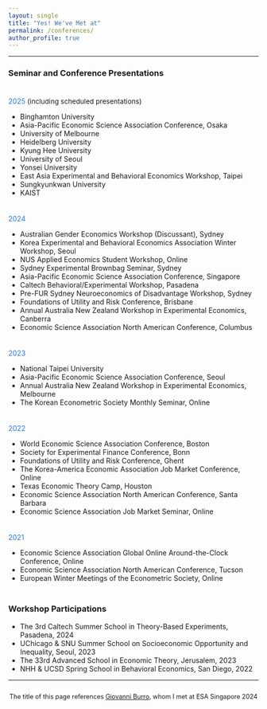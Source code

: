 ```yaml
---
layout: single
title: "Yes! We've Met at"
permalink: /conferences/
author_profile: true
---
```


---
<!-- 
### Seminar and Conference Presentations

<span style="color:#2a7ae2">2025*</span> Binghamton University; Asia-Pacific Economic Science Association Conference, Osaka; University of Melbourne; Heidelberg University; Kyung Hee University; University of Seoul; Yonsei University; East Asia Experimental and Behavioral Economics Workshop, Taipei; Sungkyunkwan University; KAIST <br>
<span style="font-size: 0.85rem;">*including scheduled presentations</span>

<span style="color:#2a7ae2">2024</span> Australian Gender Economics Workshop (Discussant), Sydney; Korea Experimental and Behavioral Economics Association Winter Workshop, Seoul; NUS Applied Economics Student Workshop, Online; Sydney Experimental Brownbag Seminar, Sydney; Asia-Pacific Economic Science Association Conference, Singapore; Caltech Behavioral/Experimental Workshop, Pasadena; Pre-FUR Sydney Neuroeconomics of Disadvantage Workshop, Sydney; Foundations of Utility and Risk Conference, Brisbane; Annual Australia New Zealand Workshop in Experimental Economics, Canberra; Economic Science Association North American Conference, Columbus

<span style="color:#2a7ae2">2023</span> National Taipei University; Asia-Pacific Economic Science Association Conference, Seoul; Annual Australia New Zealand Workshop in Experimental Economics, Melbourne; The Korean Econometric Society Monthly Seminar, Online

<span style="color:#2a7ae2">2022</span> World Economic Science Association Conference, Boston; Society for Experimental Finance Conference, Bonn; Foundations of Utility and Risk Conference, Ghent; The Korea-America Economic Association Job Market Conference, Online; Texas Economic Theory Camp, Houston; Economic Science Association North American Conference, Santa Barbara; Economic Science Association Job Market Seminar, Online 

<span style="color:#2a7ae2">2021</span> Economic Science Association Global Online Around-the-Clock Conference, Online; Economic Science Association North American Conference, Tucson; European Winter Meetings of the Econometric Society, Online. 
<br>
-->

### Seminar and Conference Presentations

<span style="display:block; height:0.5em;"></span>

<span style="color:#2a7ae2">2025</span> <span style="font-size: 0.85rem;">(including scheduled presentations)</span>
- Binghamton University  
- Asia-Pacific Economic Science Association Conference, Osaka  
- University of Melbourne  
- Heidelberg University  
- Kyung Hee University  
- University of Seoul  
- Yonsei University  
- East Asia Experimental and Behavioral Economics Workshop, Taipei  
- Sungkyunkwan University  
- KAIST  

<span style="display:block; height:0.5em;"></span>

<span style="color:#2a7ae2">2024</span>  
- Australian Gender Economics Workshop (Discussant), Sydney  
- Korea Experimental and Behavioral Economics Association Winter Workshop, Seoul  
- NUS Applied Economics Student Workshop, Online  
- Sydney Experimental Brownbag Seminar, Sydney  
- Asia-Pacific Economic Science Association Conference, Singapore  
- Caltech Behavioral/Experimental Workshop, Pasadena  
- Pre-FUR Sydney Neuroeconomics of Disadvantage Workshop, Sydney  
- Foundations of Utility and Risk Conference, Brisbane  
- Annual Australia New Zealand Workshop in Experimental Economics, Canberra  
- Economic Science Association North American Conference, Columbus  

<span style="display:block; height:0.5em;"></span>

<span style="color:#2a7ae2">2023</span>  
- National Taipei University  
- Asia-Pacific Economic Science Association Conference, Seoul  
- Annual Australia New Zealand Workshop in Experimental Economics, Melbourne  
- The Korean Econometric Society Monthly Seminar, Online  

<span style="display:block; height:0.5em;"></span>

<span style="color:#2a7ae2">2022</span>  
- World Economic Science Association Conference, Boston  
- Society for Experimental Finance Conference, Bonn  
- Foundations of Utility and Risk Conference, Ghent  
- The Korea-America Economic Association Job Market Conference, Online  
- Texas Economic Theory Camp, Houston  
- Economic Science Association North American Conference, Santa Barbara  
- Economic Science Association Job Market Seminar, Online  

<span style="display:block; height:0.5em;"></span>

<span style="color:#2a7ae2">2021</span>  
- Economic Science Association Global Online Around-the-Clock Conference, Online  
- Economic Science Association North American Conference, Tucson  
- European Winter Meetings of the Econometric Society, Online  

<span style="display:block; height:0.5em;"></span>



### Workshop Participations

- The 3rd Caltech Summer School in Theory-Based Experiments, Pasadena, 2024
- UChicago & SNU Summer School on Socioeconomic Opportunity and Inequality, Seoul, 2023  
- The 33rd Advanced School in Economic Theory, Jerusalem, 2023  
- NHH & UCSD Spring School in Behavioral Economics, San Diego, 2022  

---

<div style="text-align: center; font-size: 90%; margin-top: 2em;">
The title of this page references <a href="https://sites.google.com/view/giovanniburro/have-we-met" target="_blank">Giovanni Burro</a>, whom I met at ESA Singapore 2024
</div>
